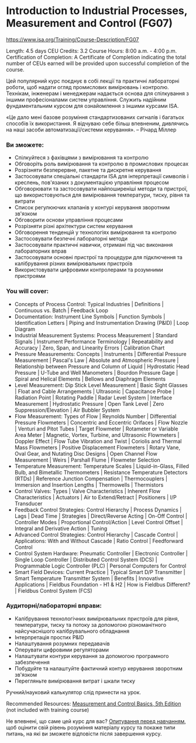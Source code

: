# Introduction to Industrial Processes, Measurement and Control (FG07)

https://www.isa.org/Training/Course-Description/FG07

Length: 4.5 days
CEU Credits: 3.2
Course Hours: 8:00 a.m. - 4:00 p.m.
Certification of Completion: A Certificate of  Completion indicating the total number of CEUs earned will be provided  upon successful completion of the course.

Цей популярний курс поєднує в собі лекції та практичні лабораторні роботи, щоб надати огляд промислових вимірювань і контролю. Технікам, інженерам і менеджерам надається основа для спілкування з іншими професіоналами систем управління. Служить надійним фундаментальним курсом для ознайомлення з іншими курсами ISA.

«Це дало мені базове розуміння стандартизованих сигналів і багатьох способів їх використання. Я відчуваю себе більш впевненим, дивлячись на наші засоби автоматизації/системи керування». – Річард Міллер

### Ви зможете:

- Спілкуйтеся з фахівцями з вимірювання та контролю
- Обговоріть роль вимірювання та контролю в промислових процесах
- Розрізняти безперервне, пакетне та дискретне керування
- Застосовувати спеціальні стандарти ISA для інтерпретації символів і креслень, пов'язаних з документацією управління процесом
- Обговорювати та застосовувати найпоширеніші методи та пристрої, що використовуються для вимірювання температури, тиску, рівня та витрати
- Список регулюючих клапанів у контурі керування зворотним зв'язком
- Обговорити основи управління процесами
- Розрізняти різні архітектури систем керування
- Обговорення тенденцій у технологіях вимірювання та контролю
- Застосовувати безпечні лабораторні методи
- Застосовувати практичні навички, отримані під час виконання лабораторних вправ
- Застосовувати основні пристрої та процедури для підключення та калібрування різних вимірювальних пристроїв
- Використовувати цифровими контролерами та розумними пристроями

### You will cover:

- Concepts of Process Control: Typical Industries | Definitions | Continuous vs. Batch | Feedback Loop
- Documentation: Instrument Line Symbols | Function  Symbols | Identification Letters | Piping and Instrumentation Drawing  (P&ID) | Loop Diagram 
- Industrial Measurement Systems: Process  Measurement | Standard Signals | Instrument Performance Terminology |  Repeatability and Accuracy | Zero, Span, and Linearity Errors |  Calibration Chart
- Pressure Measurements: Concepts | Instruments |  Differential Pressure Measurement | Pascal's Law | Absolute and  Atmospheric Pressure | Relationship between Pressure and Column of  Liquid | Hydrostatic Head Pressure | U-Tube and Well Manometers |  Bourdon Pressure Gage | Spiral and Helical Elements | Bellows and  Diaphragm Elements
- Level Measurement: Dip Stick Level Measurement |  Basic Sight Glasses | Float and Cable Arrangements | Ultrasonic |  Capacitance Probe | Radiation Point | Rotating Paddle | Radar Level  System | Interface Measurement | Hydrostatic Pressure | Open Tank Level | Zero Suppression/Elevation | Air Bubbler System
- Flow Measurement: Types of Flow | Reynolds Number | Differential Pressure Flowmeters | Concentric and Eccentric Orifaces |  Flow Nozzle | Venturi and Pitot Tubes | Target Flowmeter | Rotameter or  Variable Area Meter | Magnetic, Vortex, Turbine, and Ultrasonic  Flowmeters | Doppler Effect | Flow Tube Vibration and Twist | Coriolis  and Thermal Mass Flowmeters | Positive Displacement Flowmeters | Rotary Vane, Oval Gear, and Nutating Disc Designs | Open Channel Flow  Measurement | Weirs | Parshall Flume | Flowmeter Selection
- Temperature Measurement: Temperature Scales |  Liquid-in-Glass, Filled Bulb, and Bimetallic Thermometers | Resistance  Temperature Detectors (RTDs) | Reference Junction Compensation |  Thermocouplers | Immersion and Insertion Lengths | Thermowells |  Thermistors
- Control Valves: Types | Valve Characteristics |  Inherent Flow Characteristics | Actuators | Air to Extend/Retract |  Positioners | I/P Transducer
- Feedback Control Strategies: Control Hierarchy |  Process Dynamics | Lags | Dead Time | Strategies | Direct/Reverse Acting | On-Off Control | Controller Modes | Proportional Control/Action |  Level Control Offset | Integral and Derivative Action | Tuning
- Advanced Control Strategies: Control Hierarchy | Cascade Control | Applications: With and Without Cascade | Ratio Control | Feedforward Control
- Control System Hardware: Pneumatic Controller |  Electronic Controller | Single Loop Controller | Distributed Control  System (DCS) | Programmable Logic Controller (PLC) | Personal Computers  for Control
- Smart Field Devices: Current Practice | Typical  Smart D/P Transmitter | Smart Temperature Transmitter System | Benefits | Innovative Applications | Fieldbus Foundation - H1 & H2 | How is  Fieldbus Different? | Fieldbus Control System (FCS) 

### Аудиторні/лабораторні вправи:

- Калібрування технологічних вимірювальних пристроїв для рівня, температури, тиску та потоку за допомогою різноманітного найсучаснішого калібрувального обладнання
- Інтерпретація простих P&ID
- Налаштування розумних передавачів
- Оперувати цифровими регуляторами
- Налаштувати контури керування за допомогою програмного забезпечення
- Побудуйте та налаштуйте фактичний контур керування зворотним зв'язком
- Перегляньте вимірювання витрат і шкали тиску

Ручний/науковий калькулятор слід принести на урок.

Recommended Resources: [Measurement and Control Basics, 5th Edition](https://www.isa.org/products/measurement-and-control-basics-fifth-edition) (not included with training course)

Не впевнені, що саме цей курс для вас?
[Опитування перед навчанням](https://www.isa.org/getmedia/a5f11294-4621-45d8-89bf-907f079feed0/FG07pre.pdf), щоб оцінити свій рівень розуміння матеріалу курсу та покаже типи питань, на які ви зможете відповісти після завершення курсу.